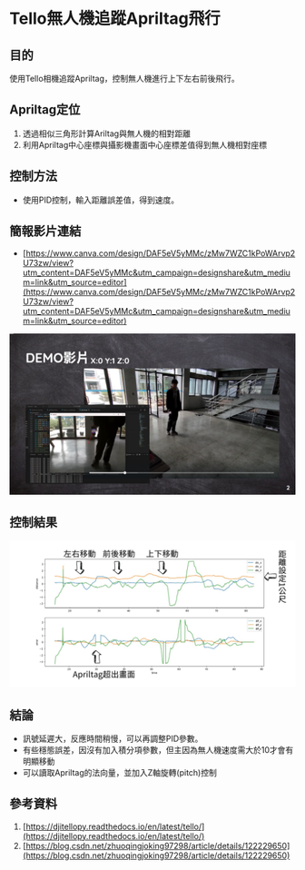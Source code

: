 # Tello無人機追蹤Apriltag飛行

## 目的

使用Tello相機追蹤Apriltag，控制無人機進行上下左右前後飛行。

## Apriltag定位

1. 透過相似三角形計算Ariltag與無人機的相對距離
2. 利用Apriltag中心座標與攝影機畫面中心座標差值得到無人機相對座標

## 控制方法

- 使用PID控制，輸入距離誤差值，得到速度。

## 簡報影片連結

- [https://www.canva.com/design/DAF5eV5yMMc/zMw7WZC1kPoWArvp2U73zw/view?utm_content=DAF5eV5yMMc&utm_campaign=designshare&utm_medium=link&utm_source=editor](https://www.canva.com/design/DAF5eV5yMMc/zMw7WZC1kPoWArvp2U73zw/view?utm_content=DAF5eV5yMMc&utm_campaign=designshare&utm_medium=link&utm_source=editor)

![Untitled](Tello%E7%84%A1%E4%BA%BA%E6%A9%9F%E8%BF%BD%E8%B9%A4Apriltag%E9%A3%9B%E8%A1%8C%20d7fc82893d6b4160b12f9bbd62440e95/Untitled.png)

## 控制結果

![Control System Final Presentation.png](Tello%E7%84%A1%E4%BA%BA%E6%A9%9F%E8%BF%BD%E8%B9%A4Apriltag%E9%A3%9B%E8%A1%8C%20d7fc82893d6b4160b12f9bbd62440e95/Control_System_Final_Presentation.png)

## 結論

- 訊號延遲大，反應時間稍慢，可以再調整PID參數。
- 有些穩態誤差，因沒有加入積分項參數，但主因為無人機速度需大於10才會有明顯移動
- 可以讀取Apriltag的法向量，並加入Z軸旋轉(pitch)控制

## 參考資料

1. [https://djitellopy.readthedocs.io/en/latest/tello/](https://djitellopy.readthedocs.io/en/latest/tello/)
2. [https://blog.csdn.net/zhuoqingjoking97298/article/details/122229650](https://blog.csdn.net/zhuoqingjoking97298/article/details/122229650)